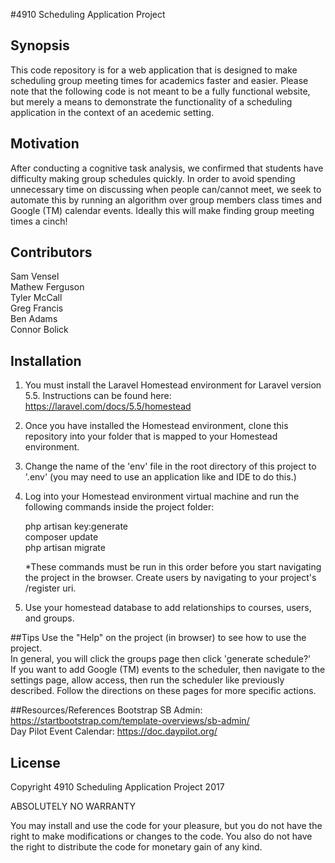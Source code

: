 #4910 Scheduling Application Project
## Synopsis
This code repository is for a web application that is designed to make scheduling group meeting times for academics faster and easier. Please note that the following code is not meant to be a fully functional website, but merely a means to demonstrate the functionality of a scheduling application in the context of an acedemic setting.
## Motivation
After conducting a cognitive task analysis, we confirmed that students have difficulty making group schedules quickly. In order to avoid spending unnecessary time on discussing when people can/cannot meet, we seek to automate this by running an algorithm over group members class times and Google (TM) calendar events. Ideally this will make finding group meeting times a cinch!

## Contributors
Sam Vensel \
Mathew Ferguson \
Tyler McCall \
Greg Francis \
Ben Adams \
Connor Bolick 

## Installation
1. You must install the Laravel Homestead environment for Laravel version 5.5. Instructions can be found here: https://laravel.com/docs/5.5/homestead

2. Once you have installed the Homestead environment, clone this repository into your folder 
that is mapped to your Homestead environment.

3. Change the name of the 'env' file in the root directory of this project to '.env' (you may need to use an application like and IDE to do this.)

4. Log into your Homestead environment virtual machine and run the following commands inside the project folder:

    php artisan key:generate \
    composer update \
    php artisan migrate

    *These commands must be run in this order before you start navigating the project in the browser. Create users by navigating to your project's /register uri.
5. Use your homestead database to add relationships to courses, users, and groups.

##Tips
Use the "Help" on the project (in browser) to see how to use the project. \
In general, you will click the groups page then click 'generate schedule?' \
If you want to add Google (TM) events to the scheduler, then navigate to the settings page, allow access, then run the scheduler like previously described.
Follow the directions on these pages for more specific actions.

##Resources/References
Bootstrap SB Admin: https://startbootstrap.com/template-overviews/sb-admin/ \
Day Pilot Event Calendar: https://doc.daypilot.org/

## License
Copyright 4910 Scheduling Application Project 2017 

ABSOLUTELY NO WARRANTY

You may install and use the code for your pleasure, but you do not have the right to make modifications or changes to the code. 
You also do not have the right to distribute the code for monetary gain of any kind.